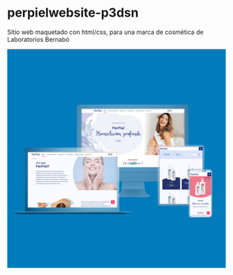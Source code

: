 # perpielwebsite-p3dsn
<p>Sitio web maquetado con html/css, para una marca de cosmética de Laboratorios Bernabó</p>

<img src="./img/responsive1.jpg" alt="responsive" />
